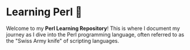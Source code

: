 # Learning Perl 🐪

Welcome to my **Perl Learning Repository**! This is where I document my journey as I dive into the Perl programming language, often referred to as the "Swiss Army knife" of scripting languages.
